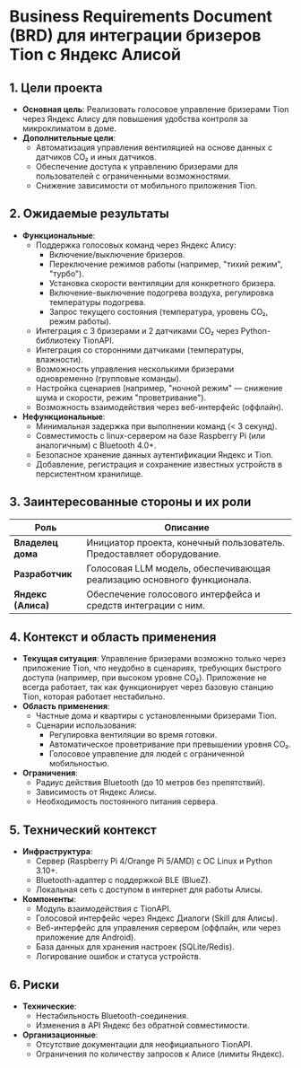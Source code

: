 # Business Requirements Document (BRD) для интеграции бризеров Tion с Яндекс Алисой

## 1. Цели проекта

- **Основная цель**: Реализовать голосовое управление бризерами Tion через Яндекс Алису для повышения удобства контроля за микроклиматом в доме.
- **Дополнительные цели**:
  - Автоматизация управления вентиляцией на основе данных с датчиков CO₂ и иных датчиков.
  - Обеспечение доступа к управлению бризерами для пользователей с ограниченными возможностями.
  - Снижение зависимости от мобильного приложения Tion.

## 2. Ожидаемые результаты

- **Функциональные**:
  - Поддержка голосовых команд через Яндекс Алису:
    - Включение/выключение бризеров.
    - Переключение режимов работы (например, "тихий режим", "турбо").
    - Установка скорости вентиляции для конкретного бризера.
    - Включение-выключение подогрева воздуха, регулировка температуры подогрева.
    - Запрос текущего состояния (температура, уровень CO₂, режим работы).
  - Интеграция с 3 бризерами и 2 датчиками CO₂ через Python-библиотеку TionAPI.
  - Интеграция со сторонними датчиками (температуры, влажности).
  - Возможность управления несколькими бризерами одновременно (групповые команды).
  - Настройка сценариев (например, "ночной режим" — снижение шума и скорости, режим "проветривание").
  - Возможность взаимодействия через веб-интерфейс (оффлайн).
- **Нефункциональные**:
  - Минимальная задержка при выполнении команд (< 3 секунд).
  - Совместимость с linux-сервером на базе Raspberry Pi (или аналогичным) с Bluetooth 4.0+.
  - Безопасное хранение данных аутентификации Яндекс и Tion.
  - Добавление, регистрация и сохранение известных устройств в персистентном хранилище.

## 3. Заинтересованные стороны и их роли

| Роль                | Описание                                                                 |
|----------------------|-------------------------------------------------------------------------|
| **Владелец дома**    | Инициатор проекта, конечный пользователь. Предоставляет оборудование.   |
| **Разработчик**      | Голосовая LLM модель, обеспечивающая реализацию основного функционала.  |
| **Яндекс (Алиса)**   | Обеспечение голосового интерфейса и средств интеграции с ним.           |

## 4. Контекст и область применения

- **Текущая ситуация**: Управление бризерами возможно только через приложение Tion, что неудобно в сценариях, требующих быстрого доступа (например, при высоком уровне CO₂). Приложение не всегда работает, так как функционирует через базовую станцию Tion, которая работает нестабильно.
- **Область применения**:
  - Частные дома и квартиры с установленными бризерами Tion.
  - Сценарии использования:
    - Регулировка вентиляции во время готовки.
    - Автоматическое проветривание при превышении уровня CO₂.
    - Голосовое управление для людей с ограниченной мобильностью.
- **Ограничения**:
  - Радиус действия Bluetooth (до 10 метров без препятствий).
  - Зависимость от Яндекс Алисы.
  - Необходимость постоянного питания сервера.

## 5. Технический контекст

- **Инфраструктура**:
  - Сервер (Raspberry Pi 4/Orange Pi 5/AMD) с ОС Linux и Python 3.10+.
  - Bluetooth-адаптер с поддержкой BLE (BlueZ).
  - Локальная сеть с доступом в интернет для работы Алисы.
- **Компоненты**:
  - Модуль взаимодействия с TionAPI.
  - Голосовой интерфейс через Яндекс Диалоги (Skill для Алисы).
  - Веб-интерфейс для управления сервером (оффлайн, или через приложение для Android).
  - База данных для хранения настроек (SQLite/Redis).
  - Логирование ошибок и статуса устройств.

## 6. Риски

- **Технические**:
  - Нестабильность Bluetooth-соединения.
  - Изменения в API Яндекс без обратной совместимости.
- **Организационные**:
  - Отсутствие документации для неофициального TionAPI.
  - Ограничения по количеству запросов к Алисе (лимиты Яндекс).
